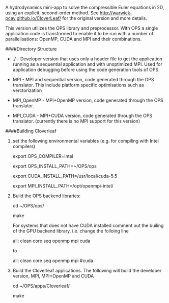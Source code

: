 A hydrodynamics mini-app to solve the compressible Euler equations in 2D,
using an explicit, second-order method. See http://warwick-pcav.github.io/CloverLeaf/
for the original version and more details.

This version utilizes the OPS library and preprocessor. With OPS a single
application code is transformed to enable it to be run with a number of
parallelisations: OpenMP, CUDA and MPI and their combinations.


####Directory Structure

* ./ - Developer version that uses only a header file to get the application
running as a sequential application and with unoptimized MPI. Used for application
debugging before using the code generation tools of OPS.

* MPI - MPI and sequential version, code generated through the OPS translator. This
include platform specific optimisations such as verctorization

* MPI_OpenMP - MPI+OpenMP version, code generated through the OPS translator.

* MPI_CUDA - MPI+CUDA version, code generated through the OPS translator. (currently
there is no MPI support for this version)

####Building Cloverleaf

1. set the following environmental variables (e.g. for compiling with Intel compilers)

   export OPS_COMPILER=intel

   export OPS_INSTALL_PATH=~/OPS/ops

   export CUDA_INSTALL_PATH=/usr/local/cuda-5.5

   export MPI_INSTALL_PATH=/opt/openmpi-intel/

2. Build the OPS backend libraries:

   cd ~/OPS/ops/

   make

   For systems that does not have CUDA installed comment out the builing of the GPU backend library.
   i.e. change the folloing line

   all: clean core seq openmp mpi cuda

   to

   all: clean core seq openmp mpi #cuda


3. Build the Cloverleaf applications. The following will build the developer version, MPI, MPI+OpenMP and CUDA

   cd ~/OPS/apps/Cloverleaf/

   make


